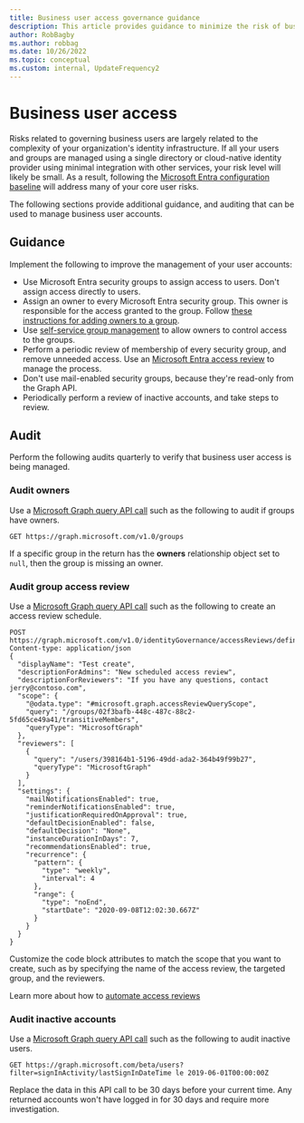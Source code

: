 ```yaml
---
title: Business user access governance guidance
description: This article provides guidance to minimize the risk of business users accessing applications along with auditing guidance.
author: RobBagby
ms.author: robbag
ms.date: 10/26/2022
ms.topic: conceptual
ms.custom: internal, UpdateFrequency2
---
```


# Business user access

Risks related to governing business users are largely related to the complexity of your organization's identity infrastructure. If all your users and groups are managed using a single directory or cloud-native identity provider using minimal integration with other services, your risk level will likely be small. As a result, following the [Microsoft Entra configuration baseline](azure-ad-configuration.md) will address many of your core user risks.

The following sections provide additional guidance, and auditing that can be used to manage business user accounts.

## Guidance

Implement the following to improve the management of your user accounts:

- Use Microsoft Entra security groups to assign access to users. Don't assign access directly to users.
- Assign an owner to every Microsoft Entra security group. This owner is responsible for the access granted to the group. Follow [these instructions for adding owners to a group](/azure/active-directory/fundamentals/how-to-manage-groups).
- Use [self-service group management](/azure/active-directory/enterprise-users/groups-self-service-management) to allow owners to control access to the groups.
- Perform a periodic review of membership of every security group, and remove unneeded access. Use an [Microsoft Entra access review](/azure/active-directory/governance/create-access-review) to manage the process.
- Don't use mail-enabled security groups, because they're read-only from the Graph API.
- Periodically perform a review of inactive accounts, and take steps to review.

## Audit

Perform the following audits quarterly to verify that business user access is being managed.

### Audit owners

Use a [Microsoft Graph query API call](/graph/api/authorizationpolicy-get) such as the following to audit if groups have owners.

```http
GET https://graph.microsoft.com/v1.0/groups
```

If a specific group in the return has the **owners** relationship object set to `null`, then the group is missing an owner.

### Audit group access review

Use a [Microsoft Graph query API call](/graph/api/authorizationpolicy-get) such as the following to create an access review schedule.

```http
POST https://graph.microsoft.com/v1.0/identityGovernance/accessReviews/definitions
Content-type: application/json
{
  "displayName": "Test create",
  "descriptionForAdmins": "New scheduled access review",
  "descriptionForReviewers": "If you have any questions, contact jerry@contoso.com",
  "scope": {
    "@odata.type": "#microsoft.graph.accessReviewQueryScope",
    "query": "/groups/02f3bafb-448c-487c-88c2-5fd65ce49a41/transitiveMembers",
    "queryType": "MicrosoftGraph"
  },
  "reviewers": [
    {
      "query": "/users/398164b1-5196-49dd-ada2-364b49f99b27",
      "queryType": "MicrosoftGraph"
    }
  ],  
  "settings": {
    "mailNotificationsEnabled": true,
    "reminderNotificationsEnabled": true,
    "justificationRequiredOnApproval": true,
    "defaultDecisionEnabled": false,
    "defaultDecision": "None",
    "instanceDurationInDays": 7,
    "recommendationsEnabled": true,
    "recurrence": {
      "pattern": {
        "type": "weekly",
        "interval": 4
      },
      "range": {
        "type": "noEnd",
        "startDate": "2020-09-08T12:02:30.667Z"
      }
    }
  }
}
```

Customize the code block attributes to match the scope that you want to create, such as by specifying the name of the access review, the targeted group, and the reviewers.

Learn more about how to [automate access reviews](/graph/api/resources/accessreviewsv2-overview)

### Audit inactive accounts

Use a [Microsoft Graph query API call](/graph/api/authorizationpolicy-get) such as the following to audit inactive users.

```http
GET https://graph.microsoft.com/beta/users?filter=signInActivity/lastSignInDateTime le 2019-06-01T00:00:00Z
```

Replace the data in this API call to be 30 days before your current time. Any returned accounts won't have logged in for 30 days and require more investigation.
